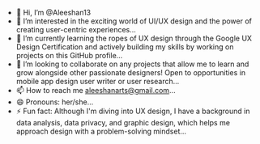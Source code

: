 - 👋 Hi, I’m @Aleeshan13
- 👀 I’m interested in the exciting world of UI/UX design and the power of creating user-centric experiences...
- 🌱 I’m currently learning the ropes of UX design through the Google UX Design Certification and actively building my skills by working on projects on this GitHub profile...
- 💞️ I’m looking to collaborate on any projects that allow me to learn and grow alongside other passionate designers! Open to opportunities in mobile app design user writer or user research...
- 📫 How to reach me aleeshanarts@gmail.com...
- 😄 Pronouns: her/she...
- ⚡ Fun fact: Although I'm diving into UX design, I have a background in data analysis, data privacy, and graphic design, which helps me approach design with a problem-solving mindset...

<!---
Aleeshan13/Aleeshan13 is a ✨ special ✨ repository because its `README.md` (this file) appears on your GitHub profile.
You can click the Preview link to take a look at your changes.
--->
